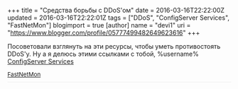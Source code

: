 +++
title = "Средства борьбы с DDoS'ом"
date = 2016-03-16T22:22:00Z
updated = 2016-03-16T22:22:01Z
tags = ["DDoS", "ConfigServer Services", "FastNetMon"]
blogimport = true 
[author]
	name = "devi1"
	uri = "https://www.blogger.com/profile/05777499482649623616"
+++

Посоветовали взглянуть на эти ресурсы, чтобы уметь противостоять DDoS'у. Ну а я делюсь этими ссылками с тобой, %username%<br /><span style="background-color: white;"><span style="font-family: inherit;"><a href="http://www.configserver.com/cp/csf.html" target="_blank">ConfigServer Services</a></span></span><br /><h1 style="border-bottom-color: rgb(238, 238, 238); border-bottom-style: solid; border-bottom-width: 1px; box-sizing: border-box; color: #333333; line-height: 1.2; margin-bottom: 16px; margin-left: 0px; margin-right: 0px; margin-top: 0px !important; padding-bottom: 0.3em;"><span style="font-family: inherit; font-size: small; font-weight: normal;"><a href="https://github.com/FastVPSEestiOu/fastnetmon" target="_blank">FastNetMon</a></span></h1>
